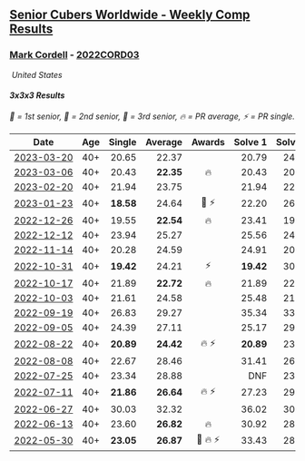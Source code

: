 <style>table {white-space: nowrap;}</style>
<link rel="stylesheet" type="text/css" href="/scw-comp/css/flags.css" />

## [Senior Cubers Worldwide - Weekly Comp Results](/scw-comp/results/)
### [Mark Cordell](README.md) - [2022CORD03](https://www.worldcubeassociation.org/persons/2022CORD03?event=333)

<i class="flag flag-US" />&nbsp;United States

#### 3x3x3 Results

<span style="white-space: nowrap;">🥇 = 1st senior</span>, <span style="white-space: nowrap;">🥈 = 2nd senior</span>, <span style="white-space: nowrap;">🥉 = 3rd senior</span>, <span style="white-space: nowrap;">🔥 = PR average</span>, <span style="white-space: nowrap;">⚡ = PR single</span>.

| Date | Age | Single | Average | Awards | Solve 1 | Solve 2 | Solve 3 | Solve 4 | Solve 5 | Video |
| :--: | :--: | --: | --: | :--: | --: | --: | --: | --: | --: | :-- |
| [2023-03-20](../../results/2023-03-20/333.md) | 40+ | 20.65 | 22.37 |  | 20.79 | 24.31 | 20.65 | 22.01 | 24.40 | [Desktop](https://www.facebook.com/events/241366535002371/permalink/248913204247704) / [Mobile](https://m.facebook.com/events/241366535002371?view=permalink&id=248913204247704) |
| [2023-03-06](../../results/2023-03-06/333.md) | 40+ | 20.43 | **22.35** | 🔥 | 20.43 | 20.83 | 21.76 | 29.42 | 24.46 | [Desktop](https://www.facebook.com/events/229553919432988/permalink/235897125465334) / [Mobile](https://m.facebook.com/events/229553919432988?view=permalink&id=235897125465334) |
| [2023-02-20](../../results/2023-02-20/333.md) | 40+ | 21.94 | 23.75 |  | 21.94 | 22.62 | 24.68 | 23.94 | 27.57 | [Desktop](https://www.facebook.com/events/569225115154363/permalink/576672734409601) / [Mobile](https://m.facebook.com/events/569225115154363?view=permalink&id=576672734409601) |
| [2023-01-23](../../results/2023-01-23/333.md) | 40+ | **18.58** | 24.64 | 🥉 ⚡ | 22.20 | 26.46 | **18.58** | 26.84 | 25.26 | [Desktop](https://www.facebook.com/events/492735749600024/permalink/501517935388472) / [Mobile](https://m.facebook.com/events/492735749600024?view=permalink&id=501517935388472) |
| [2022-12-26](../../results/2022-12-26/333.md) | 40+ | 19.55 | **22.54** | 🔥 | 23.41 | 19.55 | 26.49 | 21.63 | 22.59 | [Desktop](https://www.facebook.com/events/563573978559176/permalink/571968964386344) / [Mobile](https://m.facebook.com/events/563573978559176?view=permalink&id=571968964386344) |
| [2022-12-12](../../results/2022-12-12/333.md) | 40+ | 23.94 | 25.27 |  | 25.56 | 24.13 | 26.11 | 23.94 | 27.53 | [Desktop](https://www.facebook.com/events/1263750814207978/permalink/1274018409847885) / [Mobile](https://m.facebook.com/events/1263750814207978?view=permalink&id=1274018409847885) |
| [2022-11-14](../../results/2022-11-14/333.md) | 40+ | 20.28 | 24.59 |  | 24.91 | 20.28 | 26.22 | 25.05 | 23.82 | [Desktop](https://www.facebook.com/events/5802707333170226/permalink/5841408745966751) / [Mobile](https://m.facebook.com/events/5802707333170226?view=permalink&id=5841408745966751) |
| [2022-10-31](../../results/2022-10-31/333.md) | 40+ | **19.42** | 24.21 | ⚡ | **19.42** | 30.77 | 25.81 | 22.70 | 24.12 | [Desktop](https://www.facebook.com/events/536496438309051/permalink/546260157332679) / [Mobile](https://m.facebook.com/events/536496438309051?view=permalink&id=546260157332679) |
| [2022-10-17](../../results/2022-10-17/333.md) | 40+ | 21.89 | **22.72** | 🔥 | 21.89 | 22.58 | 42.03 | 23.28 | 22.31 | [Desktop](https://www.facebook.com/events/3406415112938858/permalink/3418607578386278) / [Mobile](https://m.facebook.com/events/3406415112938858?view=permalink&id=3418607578386278) |
| [2022-10-03](../../results/2022-10-03/333.md) | 40+ | 21.61 | 24.58 |  | 25.48 | 21.61 | 25.34 | 30.49 | 22.93 | [Desktop](https://www.facebook.com/events/1113163972925182/permalink/1124375881803991) / [Mobile](https://m.facebook.com/events/1113163972925182?view=permalink&id=1124375881803991) |
| [2022-09-19](../../results/2022-09-19/333.md) | 40+ | 26.83 | 29.27 |  | 35.34 | 33.27 | 27.52 | 27.01 | 26.83 | [Desktop](https://www.facebook.com/events/400132442274991/permalink/410802764541292) / [Mobile](https://m.facebook.com/events/400132442274991?view=permalink&id=410802764541292) |
| [2022-09-05](../../results/2022-09-05/333.md) | 40+ | 24.39 | 27.11 |  | 25.17 | 29.58 | 28.26 | 27.89 | 24.39 | [Desktop](https://www.facebook.com/events/865213714460720/permalink/874570803525011) / [Mobile](https://m.facebook.com/events/865213714460720?view=permalink&id=874570803525011) |
| [2022-08-22](../../results/2022-08-22/333.md) | 40+ | **20.89** | **24.42** | 🔥 ⚡ | **20.89** | 23.86 | 27.39 | 22.01 | 28.59 | [Desktop](https://www.facebook.com/events/1050714292295463/permalink/1059864561380436) / [Mobile](https://m.facebook.com/events/1050714292295463?view=permalink&id=1059864561380436) |
| [2022-08-08](../../results/2022-08-08/333.md) | 40+ | 22.67 | 28.46 |  | 31.41 | 26.25 | 27.72 | 33.02 | 22.67 | [Desktop](https://www.facebook.com/events/825089031814345/permalink/833534290969819) / [Mobile](https://m.facebook.com/events/825089031814345?view=permalink&id=833534290969819) |
| [2022-07-25](../../results/2022-07-25/333.md) | 40+ | 23.34 | 28.88 |  | DNF | 23.90 | 37.48 | 23.34 | 25.26 | [Desktop](https://www.facebook.com/events/735191414262810/permalink/743809810067637) / [Mobile](https://m.facebook.com/events/735191414262810?view=permalink&id=743809810067637) |
| [2022-07-11](../../results/2022-07-11/333.md) | 40+ | **21.86** | **26.64** | 🔥 ⚡ | 27.23 | 29.49 | **21.86** | 27.32 | 25.38 | [Desktop](https://www.facebook.com/events/1078979143022877/permalink/1088731902047601) / [Mobile](https://m.facebook.com/events/1078979143022877?view=permalink&id=1088731902047601) |
| [2022-06-27](../../results/2022-06-27/333.md) | 40+ | 30.03 | 32.32 |  | 36.02 | 30.68 | 30.03 | 30.25 | DNF | [Desktop](https://www.facebook.com/events/442599294039591/permalink/450699446562909) / [Mobile](https://m.facebook.com/events/442599294039591?view=permalink&id=450699446562909) |
| [2022-06-13](../../results/2022-06-13/333.md) | 40+ | 23.60 | **26.82** | 🔥 | 30.92 | 28.21 | 26.10 | 23.60 | 26.16 | [Desktop](https://www.facebook.com/events/1292279001590904/permalink/1302012493950888) / [Mobile](https://m.facebook.com/events/1292279001590904?view=permalink&id=1302012493950888) |
| [2022-05-30](../../results/2022-05-30/333.md) | 40+ | **23.05** | **26.87** | 🥉 🔥 ⚡ | 33.43 | 28.93 | 26.84 | **23.05** | 24.85 | [Desktop](https://www.facebook.com/640936673/videos/377957590814586) / [Mobile](https://m.facebook.com/640936673/videos/377957590814586) |


<!-- Global site tag (gtag.js) - Google Analytics -->
<script async src="https://www.googletagmanager.com/gtag/js?id=UA-86348435-3"></script>
<script>window.dataLayer = window.dataLayer || []; function gtag() {dataLayer.push(arguments);} gtag('js', new Date()); gtag('config', 'UA-86348435-3');</script>
